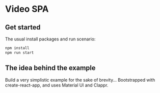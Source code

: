 # Video SPA

## Get started

The usual install packages and run scenario:

```bash
npm install
npm run start
```

## The idea behind the example
Build a very simplistic example for the sake of brevity...
Bootstrapped with create-react-app, and uses Material UI and Clappr.